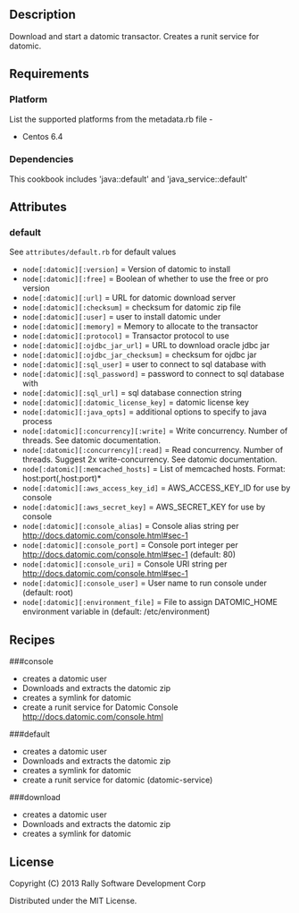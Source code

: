 ## Description
Download and start a datomic transactor. Creates a runit service for datomic.

## Requirements
### Platform
List the supported platforms from the metadata.rb file -
* Centos 6.4

### Dependencies
This cookbook includes 'java::default' and 'java_service::default'

## Attributes
### default
See `attributes/default.rb` for default values

* `node[:datomic][:version]` = Version of datomic to install
* `node[:datomic][:free]` = Boolean of whether to use the free or pro version
* `node[:datomic][:url]` = URL for datomic download server
* `node[:datomic][:checksum]` = checksum for datomic zip file
* `node[:datomic][:user]` = user to install datomic under
* `node[:datomic][:memory]` = Memory to allocate to the transactor
* `node[:datomic][:protocol]` = Transactor protocol to use
* `node[:datomic][:ojdbc_jar_url]` = URL to download oracle jdbc jar
* `node[:datomic][:ojdbc_jar_checksum]` = checksum for ojdbc jar
* `node[:datomic][:sql_user]` = user to connect to sql database with
* `node[:datomic][:sql_password]` = password to connect to sql database with
* `node[:datomic][:sql_url]` = sql database connection string
* `node[:datomic][:datomic_license_key]` = datomic license key
* `node[:datomic][:java_opts]` = additional options to specify to java process
* `node[:datomic][:concurrency][:write]` = Write concurrency.  Number of threads.  See datomic documentation.
* `node[:datomic][:concurrency][:read]` = Read concurrency.  Number of threads.  Suggest 2x write-concurrency.  See datomic documentation.
* `node[:datomic][:memcached_hosts]` = List of memcached hosts.  Format: host:port(,host:port)*
* `node[:datomic][:aws_access_key_id]` = AWS_ACCESS_KEY_ID for use by console
* `node[:datomic][:aws_secret_key]` = AWS_SECRET_KEY for use by console
* `node[:datomic][:console_alias]` = Console alias string per http://docs.datomic.com/console.html#sec-1
* `node[:datomic][:console_port]` = Console port integer per http://docs.datomic.com/console.html#sec-1 (default: 80)
* `node[:datomic][:console_uri]` = Console URI string per http://docs.datomic.com/console.html#sec-1
* `node[:datomic][:console_user]` = User name to run console under (default: root)
* `node[:datomic][:environment_file]` = File to assign DATOMIC_HOME environment variable in (default: /etc/environment)

## Recipes
###console
* creates a datomic user
* Downloads and extracts the datomic zip
* creates a symlink for datomic
* create a runit service for Datomic Console http://docs.datomic.com/console.html

###default
* creates a datomic user
* Downloads and extracts the datomic zip
* creates a symlink for datomic
* create a runit service for datomic (datomic-service)

###download
* creates a datomic user
* Downloads and extracts the datomic zip
* creates a symlink for datomic

## License
Copyright (C) 2013 Rally Software Development Corp

Distributed under the MIT License.
